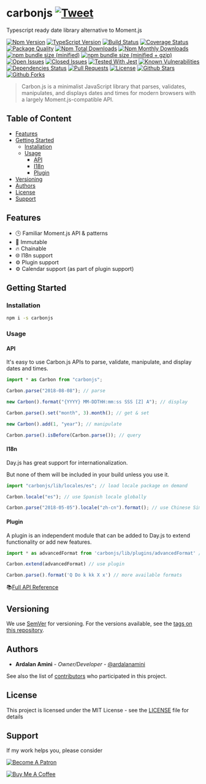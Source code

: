 # carbonjs [![Tweet](https://img.shields.io/twitter/url/http/shields.io.svg?style=social)](https://twitter.com/intent/tweet?text=Typescript%20ready%20date%20library%20alternative%20to%20Moment&url=https://github.com/ardalanamini/carbonjs&via=ardalanamini&hashtags=carbonjs,nodejs,dayjs,moment,typescript,date,time,immutable,developers,fast)

Typescript ready date library alternative to Moment.js

[![Npm Version](https://img.shields.io/npm/v/carbonjs.svg)](https://www.npmjs.com/package/carbonjs)
[![TypeScript Version](https://img.shields.io/npm/types/carbonjs.svg)](https://www.typescriptlang.org)
[![Build Status](https://api.travis-ci.com/ardalanamini/carbonjs.svg?branch=master)](https://travis-ci.com/ardalanamini/carbonjs)
[![Coverage Status](https://codecov.io/gh/ardalanamini/carbonjs/branch/master/graph/badge.svg)](https://codecov.io/gh/ardalanamini/carbonjs)
[![Package Quality](https://npm.packagequality.com/shield/carbonjs.svg)](https://packagequality.com/#?package=carbonjs)
[![Npm Total Downloads](https://img.shields.io/npm/dt/carbonjs.svg)](https://www.npmjs.com/package/carbonjs)
[![Npm Monthly Downloads](https://img.shields.io/npm/dm/carbonjs.svg)](https://www.npmjs.com/package/carbonjs)
[![npm bundle size (minified)](https://img.shields.io/bundlephobia/min/carbonjs.svg)](https://www.npmjs.com/package/carbonjs)
[![npm bundle size (minified + gzip)](https://img.shields.io/bundlephobia/minzip/carbonjs.svg)](https://www.npmjs.com/package/carbonjs)
[![Open Issues](https://img.shields.io/github/issues-raw/ardalanamini/carbonjs.svg)](https://github.com/ardalanamini/carbonjs/issues?q=is%3Aopen+is%3Aissue)
[![Closed Issues](https://img.shields.io/github/issues-closed-raw/ardalanamini/carbonjs.svg)](https://github.com/ardalanamini/carbonjs/issues?q=is%3Aissue+is%3Aclosed)
[![Tested With Jest](https://img.shields.io/badge/tested_with-jest-99424f.svg)](https://github.com/facebook/jest)
[![Known Vulnerabilities](https://snyk.io/test/github/ardalanamini/carbonjs/badge.svg?targetFile=package.json)](https://snyk.io/test/github/ardalanamini/carbonjs?targetFile=package.json)
[![Dependencies Status](https://david-dm.org/ardalanamini/carbonjs.svg)](https://david-dm.org/ardalanamini/carbonjs)
[![Pull Requests](https://img.shields.io/badge/PRs-Welcome-brightgreen.svg)](https://github.com/ardalanamini/carbonjs/pulls)
[![License](https://img.shields.io/github/license/ardalanamini/carbonjs.svg)](https://github.com/ardalanamini/carbonjs/blob/master/LICENSE)
[![Github Stars](https://img.shields.io/github/stars/ardalanamini/carbonjs.svg?style=social&label=Stars)](https://github.com/ardalanamini/carbonjs)
[![Github Forks](https://img.shields.io/github/forks/ardalanamini/carbonjs.svg?style=social&label=Fork)](https://github.com/ardalanamini/carbonjs)

> Carbon.js is a minimalist JavaScript library that parses, validates, manipulates, and displays dates and times for modern browsers with a largely Moment.js-compatible API.

## Table of Content <!-- omit in toc -->

- [Features](#features)
- [Getting Started](#getting-started)
  - [Installation](#installation)
  - [Usage](#usage)
    - [API](#api)
    - [I18n](#i18n)
    - [Plugin](#plugin)
- [Versioning](#versioning)
- [Authors](#authors)
- [License](#license)
- [Support](#support)

## Features

- :clock3: Familiar Moment.js API & patterns
- :muscle: Immutable
- :fire: Chainable
- :globe_with_meridians: I18n support
- :gear: Plugin support
- :gear: Calendar support (as part of plugin support)

## Getting Started

### Installation

```bash
npm i -s carbonjs
```

### Usage

#### API

It's easy to use Carbon.js APIs to parse, validate, manipulate, and display dates and times.

```javascript
import * as Carbon from "carbonjs";

Carbon.parse("2018-08-08"); // parse

new Carbon().format("{YYYY} MM-DDTHH:mm:ss SSS [Z] A"); // display

Carbon.parse().set("month", 3).month(); // get & set

new Carbon().add(1, "year"); // manipulate

Carbon.parse().isBefore(Carbon.parse()); // query
```

#### I18n

Day.js has great support for internationalization.

But none of them will be included in your build unless you use it.

```javascript
import "carbonjs/lib/locales/es"; // load locale package on demand

Carbon.locale("es"); // use Spanish locale globally

Carbon.parse("2018-05-05").locale("zh-cn").format(); // use Chinese Simplified locale in a specific instance
```

#### Plugin

A plugin is an independent module that can be added to Day.js to extend functionality or add new features.

```javascript
import * as advancedFormat from 'carbonjs/lib/plugins/advancedFormat' // load on demand

Carbon.extend(advancedFormat) // use plugin

Carbon.parse().format('Q Do k kk X x') // more available formats
```

:books:[Full API Reference](https://carbon.js.org)

## Versioning

We use [SemVer](http://semver.org) for versioning. For the versions available, see the [tags on this repository](https://github.com/ardalanamini/carbonjs/tags).

## Authors

- **Ardalan Amini** - *Owner/Developer* - [@ardalanamini](https://github.com/ardalanamini)

See also the list of [contributors](https://github.com/ardalanamini/carbonjs/contributors) who participated in this project.

## License

This project is licensed under the MIT License - see the [LICENSE](LICENSE) file for details

## Support

If my work helps you, please consider

[![Become A Patron](https://c5.patreon.com/external/logo/become_a_patron_button.png)](https://www.patreon.com/ardalanamini)

[![Buy Me A Coffee](https://www.buymeacoffee.com/assets/img/custom_images/orange_img.png)](https://www.buymeacoffee.com/ardalanamini)
